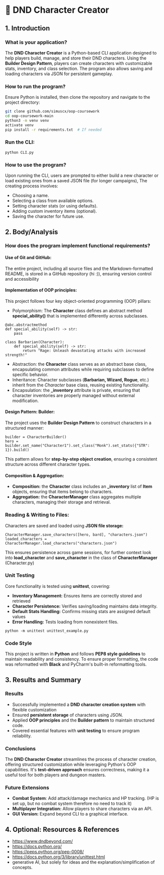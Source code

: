 # 🧙 DND Character Creator

## 1. Introduction

### What is your application?
The **DND Character Creator** is a Python-based CLI application designed to help players build, manage, and store their DND characters. Using the **Builder Design Pattern**, players can create characters with customizable stats, inventory, and class selection. The program also allows saving and loading characters via JSON for persistent gameplay.

### How to run the program?
Ensure Python is installed, then clone the repository and navigate to the project directory:
```bash
git clone github.com/simuscx/oop-coursework
cd oop-coursework-main
python3 -m venv venv
activate venv
pip install -r requirements.txt  # If needed
```
### Run the CLI:
```
python CLI.py
```
### How to use the program?
Upon running the CLI, users are prompted to either build a new character or load existing ones from a saved JSON file (for longer campaigns), The creating process involves:
* Choosing a name.
* Selecting a class from available options.
* Setting character stats (or using defaults).
* Adding custom inventory items (optional).
* Saving the character for future use.

## 2. Body/Analysis

### How does the program implement functional requirements? 
#### Use of Git and GitHub:
The entire project, including all source files and the Markdown-formatted README, is stored in a GitHub repository (hi :)), ensuring version control and accessibility

#### Implementation of OOP principles:
This project follows four key object-oriented programming (OOP) pillars:
* Polymorphism: The **Character** class defines an abstract method **special_ability()** that is implemented differently across subclasses.
```
@abc.abstractmethod
def special_ability(self) -> str:
    pass

class Barbarian(Character):
    def special_ability(self) -> str:
        return "Rage: Unleash devastating attacks with increased strength!"
```
* Abstraction: the **Character** class serves as an abstract base class, encapsulating common attributes while requiring subclasses to define specific behavior.
* Inheritance: Character subclasses (**Barbarian, Wizard, Rogue**, etc.) inherit from the *Character* base class, reusing existing functionality.
* Encapsulation: the **_inventory** attribute is private, ensuring that character inventories are properly managed without external modification.

#### Design Pattern: Builder:
The project uses the **Builder Design Pattern** to construct characters in a structured manner:
```
builder = CharacterBuilder()
hero = builder.set_name("Character1").set_class("Monk").set_stats({"STR": 1}).build()
```
This pattern allows for **step-by-step object creation**, ensuring a consistent structure across different character types.

#### Composition & Aggregation:
* **Composition:** the **Character** class includes an **_inventory** list of **Item** objects, ensuring that items belong to characters.
* **Aggregation:** the **CharacterManager** class aggregates multiple characters, managing their storage and retrieval.

### Reading & Writing to Files:
Characters are saved and loaded using **JSON file storage:**
```
CharacterManager.save_characters([hero, bard], "characters.json")
loaded_characters = CharacterManager.load_characters("characters.json")
```
This ensures persistence across game sessions, for further context look into **load_character** and **save_character** in the class of **CharacterManager** (Character.py)

### Unit Testing
Core functionality is tested using **unittest**, covering:
* **Inventory Management:** Ensures items are correctly stored and retrieved
* **Character Persistence:** Verifies saving/loading maintains data integrity.
* **Default Stats Handling:** Confirms missing stats are assigned default values
* **Error Handling:** Tests loading from nonexistent files.
```
python -m unittest unittest_example.py
```
### Code Style
This project is written in **Python** and follows **PEP8 style guidelines** to maintain readability and consistency.
To ensure proper formatting, the code was reformatted with **Black** and PyCharm's built-in reformatting tools.
## 3. Results and Summary

### Results
* Successfully implemented a **DND character creation system** with flexible customization
* Ensured **persistent storage** of characters using JSON.
* Applied **OOP principles** and the **Builder pattern** to maintain structured code.
* Covered essential features with **unit testing** to ensure program reliability.

### Conclusions
The **DND Character Creator** streamlines the process of character creation, offering structured customization while leveraging Python's OOP capabilities. It's **test-driven approach** ensures correctness, making it a useful tool for both players and dungeon masters.

### Future Extensions
* **Combat System**: Add attack/damage mechanics and HP tracking. (HP is set up, but no combat system therefore no need to track it)
* **Multiplayer Integration:** Allow players to share characters via an API.
* **GUI Version:** Expand beyond CLI to a graphical interface.

## 4. Optional: Resources & References

* https://www.dndbeyond.com/
* https://docs.python.org/
* https://peps.python.org/pep-0008/
* https://docs.python.org/3/library/unittest.html
* generative AI, but solely for ideas and the explanation/simplification of concepts.
